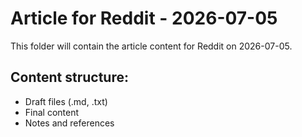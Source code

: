 # Article for Reddit - 2026-07-05

This folder will contain the article content for Reddit on 2026-07-05.

## Content structure:
- Draft files (.md, .txt)
- Final content
- Notes and references
